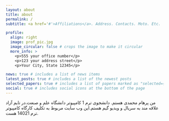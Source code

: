 ```yaml
---
layout: about
title: about
permalink: /
subtitle: <a href='#'>Affiliations</a>. Address. Contacts. Moto. Etc.

profile:
  align: right
  image: prof_pic.jpg
  image_circular: false # crops the image to make it circular
  more_info: >
    <p>555 your office number</p>
    <p>123 your address street</p>
    <p>Your City, State 12345</p>

news: true # includes a list of news items
latest_posts: true # includes a list of the newest posts
selected_papers: true # includes a list of papers marked as "selected={true}"
social: true # includes social icons at the bottom of the page
---
```


من پرهام محمدی هستم. دانشجوی ترم 1 کامپیوتر دانشگاه علم و صنعت.در تایم آزاد علاقه مند به سریال و ویدیو گیم هستم.این وب سایت مربوط به تکلیف کارگاه کامپیوتر ترم 14021 هست.
